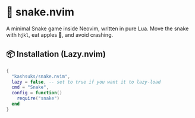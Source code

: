 # 🐍 snake.nvim

A minimal Snake game inside Neovim, written in pure Lua. Move the snake with `hjkl`, eat apples 🍎, and avoid crashing.

## 📦 Installation (Lazy.nvim)

```lua
{
  "kashsuks/snake.nvim",
  lazy = false, -- set to true if you want it to lazy-load
  cmd = "Snake",
  config = function()
    require("snake")
  end
}
